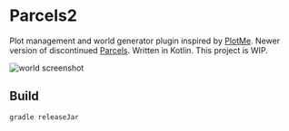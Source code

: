 # Parcels2

Plot management and world generator plugin inspired by [PlotMe](https://github.com/WorldCretornica/PlotMe-Core).
Newer version of discontinued [Parcels](https://github.com/RedstonerServer/Parcels).
Written in Kotlin.
This project is WIP. 

![world screenshot](https://i.imgur.com/tpbKrQI.png)

## Build

```
gradle releaseJar
```
